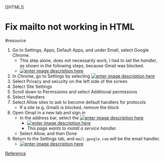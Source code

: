 [[HTML]]
# Fix mailto not working in HTML
#resource 

1. Go to Settings, Apps, Default Apps, and under Email, select Google Chrome.
    - This step alone, does not necessarily work, I had to set the _handler_, as shown in the following steps, because Gmail was blocked.
    - [![enter image description here](https://i.stack.imgur.com/uDhpJ.png)](https://i.stack.imgur.com/uDhpJ.png)
2. In Chrome, go to Settings by selecting [![enter image description here](https://i.stack.imgur.com/5k926.png)](https://i.stack.imgur.com/5k926.png)
3. Select Privacy and security on the left side of the screen
4. Select Site Settings
5. Scroll down to Permissions and select Additional permissions
6. Select Handlers
7. Select Allow sites to ask to become default handlers for protocols
    - If a site (e.g. Gmail) is blocked, remove the block
8. Open Gmail in a new tab and sign in
    - In the address bar, select the [![enter image description here](https://i.stack.imgur.com/gqcLR.png)](https://i.stack.imgur.com/gqcLR.png)
        - [![enter image description here](https://i.stack.imgur.com/6K0sb.png)](https://i.stack.imgur.com/6K0sb.png)
        - _This page wants to install a service handler._
    - Select Allow, and then Done
9. Return to the Settings tab, and `mail.google.com` will be the email handler.
    - [![enter image description here](https://i.stack.imgur.com/A4gqX.png)](https://i.stack.imgur.com/A4gqX.png)

[Reference](https://stackoverflow.com/a/66319770)
